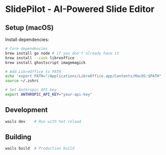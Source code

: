 # SlidePilot - AI-Powered Slide Editor

## Setup (macOS)

Install dependencies:

```bash
# Core dependencies
brew install go node # if you don't already have it
brew install --cask libreoffice
brew install ghostscript imagemagick

# Add LibreOffice to PATH
echo 'export PATH="/Applications/LibreOffice.app/Contents/MacOS:$PATH"' >> ~/.zshrc
source ~/.zshrc

# Set Anthropic API key
export ANTHROPIC_API_KEY="your-api-key"
```

## Development

```bash
wails dev    # Run with hot reload
```

## Building

```bash
wails build  # Production build
```
